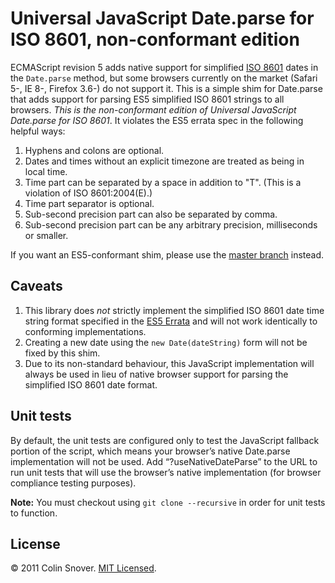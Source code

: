 Universal JavaScript Date.parse for ISO 8601, non-conformant edition
====================================================================

ECMAScript revision 5 adds native support for simplified [ISO 8601](http://en.wikipedia.org/wiki/ISO_8601) dates in the
`Date.parse` method, but some browsers currently on the market (Safari 5-, IE 8-, Firefox 3.6-) do not support it. This
is a simple shim for Date.parse that adds support for parsing ES5 simplified ISO 8601 strings to all browsers. *This
is the non-conformant edition of Universal JavaScript Date.parse for ISO 8601*. It violates the ES5 errata spec in the
following helpful ways:

1. Hyphens and colons are optional.
2. Dates and times without an explicit timezone are treated as being in local time.
3. Time part can be separated by a space in addition to "T". (This is a violation of ISO 8601:2004(E).)
4. Time part separator is optional.
5. Sub-second precision part can also be separated by comma.
6. Sub-second precision part can be any arbitrary precision, milliseconds or smaller.

If you want an ES5-conformant shim, please use the [master branch](https://github.com/csnover/js-iso8601/tree/master)
instead.

Caveats
-------

1. This library does *not* strictly implement the simplified ISO 8601 date time string format specified in the
   [ES5 Errata](http://wiki.ecmascript.org/doku.php?id=es3.1:es3.1_proposal_working_draft) and will not work
   identically to conforming implementations.
2. Creating a new date using the `new Date(dateString)` form will not be fixed by this shim.
3. Due to its non-standard behaviour, this JavaScript implementation will always be used in lieu of native browser
   support for parsing the simplified ISO 8601 date format.

Unit tests
----------

By default, the unit tests are configured only to test the JavaScript fallback portion of the script, which means
your browser’s native Date.parse implementation will not be used. Add “?useNativeDateParse” to the URL to run unit
tests that will use the browser’s native implementation (for browser compliance testing purposes).

**Note:** You must checkout using `git clone --recursive` in order for unit tests to function.


License
-------

© 2011 Colin Snover. [MIT Licensed](http://www.opensource.org/licenses/mit-license.php).
